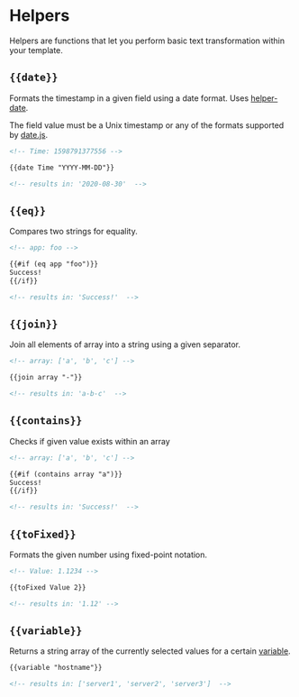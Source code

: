 # Helpers

Helpers are functions that let you perform basic text transformation within your template.

## `{{date}}`

Formats the timestamp in a given field using a date format. Uses [helper-date](https://github.com/helpers/helper-date).

The field value must be a Unix timestamp or any of the formats supported by [date.js](https://date.js.org/).

```md
<!-- Time: 1598791377556 -->

{{date Time "YYYY-MM-DD"}}

<!-- results in: '2020-08-30'  -->
```

## `{{eq}}`

Compares two strings for equality.

```md
<!-- app: foo -->

{{#if (eq app "foo")}}
Success!
{{/if}}

<!-- results in: 'Success!'  -->
```

## `{{join}}`

Join all elements of array into a string using a given separator.

```md
<!-- array: ['a', 'b', 'c'] -->

{{join array "-"}}

<!-- results in: 'a-b-c'  -->
```

## `{{contains}}`

Checks if given value exists within an array

```md
<!-- array: ['a', 'b', 'c'] -->

{{#if (contains array "a")}}
Success!
{{/if}}

<!-- results in: 'Success!'  -->
```

## `{{toFixed}}`

Formats the given number using fixed-point notation.

```md
<!-- Value: 1.1234 -->

{{toFixed Value 2}}

<!-- results in: '1.12' -->
```

## `{{variable}}`

Returns a string array of the currently selected values for a certain [variable](https://grafana.com/docs/grafana/latest/dashboards/variables/).

```md
{{variable "hostname"}}

<!-- results in: ['server1', 'server2', 'server3']  -->
```
